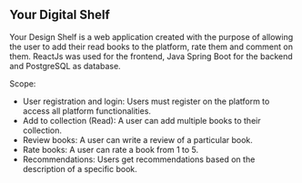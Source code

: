 ## Your Digital Shelf


Your Design Shelf is a web application created with the purpose of allowing the user to add their read books to the platform, rate them and comment on them. ReactJs was used for the frontend, Java Spring Boot for the backend and PostgreSQL as database.


Scope:
- User registration and login: Users must register on the platform to access all platform functionalities.
- Add to collection (Read): A user can add multiple books to their collection.
- Review books: A user can write a review of a particular book.
- Rate books: A user can rate a book from 1 to 5.
- Recommendations: Users get recommendations based on the description of a specific book.
